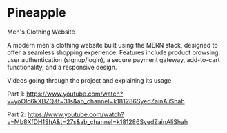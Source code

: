 # Pineapple
Men's Clothing Website

A modern men's clothing website built using the MERN stack, designed to offer a seamless shopping experience. Features include product browsing, user authentication (signup/login), a secure payment gateway, add-to-cart functionality, and a responsive design.

Videos going through the project and explaining its usage

Part 1: https://www.youtube.com/watch?v=yoOlc6kXBZQ&t=31s&ab_channel=k181286SyedZainAliShah
                           
Part 2: https://www.youtube.com/watch?v=Mb8XfDH1ShA&t=27s&ab_channel=k181286SyedZainAliShah

